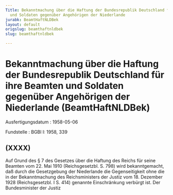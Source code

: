 ```yaml
---
Title: Bekanntmachung über die Haftung der Bundesrepublik Deutschland für ihre Beamten
  und Soldaten gegenüber Angehörigen der Niederlande
jurabk: BeamtHaftNLDBek
layout: default
origslug: beamthaftnldbek
slug: beamthaftnldbek

---
```


# Bekanntmachung über die Haftung der Bundesrepublik Deutschland für ihre Beamten und Soldaten gegenüber Angehörigen der Niederlande (BeamtHaftNLDBek)

Ausfertigungsdatum
:   1958-05-06

Fundstelle
:   BGBl I: 1958, 339

## (XXXX)

Auf Grund des § 7 des Gesetzes über die Haftung des Reichs für seine
Beamten vom 22. Mai 1910 (Reichsgesetzbl. S. 798) wird bekanntgemacht,
daß durch die Gesetzgebung der Niederlande die Gegenseitigkeit ohne
die in der Bekanntmachung des Reichsministers der Justiz vom 18.
Dezember 1928 (Reichsgesetzbl. I S. 414) genannte Einschränkung
verbürgt ist.
Der Bundesminister der Justiz

